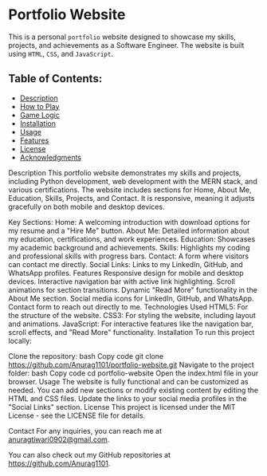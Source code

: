 # Portfolio Website

This is a personal `portfolio` website designed to showcase my skills, projects, and achievements as a Software Engineer. The website is built using `HTML`, `CSS`, and `JavaScript`.

## Table of Contents:

- [Description](#description)
- [How to Play](#how-to-play)
- [Game Logic](#game-logic)
- [Installation](#installation)
- [Usage](#usage)
- [Features](#features)
- [License](#license)
- [Acknowledgments](#acknowledgments)


Description
This portfolio website demonstrates my skills and projects, including Python development, web development with the MERN stack, and various certifications. The website includes sections for Home, About Me, Education, Skills, Projects, and Contact. It is responsive, meaning it adjusts gracefully on both mobile and desktop devices.

Key Sections:
Home: A welcoming introduction with download options for my resume and a "Hire Me" button.
About Me: Detailed information about my education, certifications, and work experiences.
Education: Showcases my academic background and achievements.
Skills: Highlights my coding and professional skills with progress bars.
Contact: A form where visitors can contact me directly.
Social Links: Links to my LinkedIn, GitHub, and WhatsApp profiles.
Features
Responsive design for mobile and desktop devices.
Interactive navigation bar with active link highlighting.
Scroll animations for section transitions.
Dynamic "Read More" functionality in the About Me section.
Social media icons for LinkedIn, GitHub, and WhatsApp.
Contact form to reach out directly to me.
Technologies Used
HTML5: For the structure of the website.
CSS3: For styling the website, including layout and animations.
JavaScript: For interactive features like the navigation bar, scroll effects, and "Read More" functionality.
Installation
To run this project locally:

Clone the repository:
bash
Copy code
git clone https://github.com/Anurag1101/portfolio-website.git
Navigate to the project folder:
bash
Copy code
cd portfolio-website
Open the index.html file in your browser.
Usage
The website is fully functional and can be customized as needed.
You can add new sections or modify existing content by editing the HTML and CSS files.
Update the links to your social media profiles in the "Social Links" section.
License
This project is licensed under the MIT License - see the LICENSE file for details.

Contact
For any inquiries, you can reach me at anuragtiwari0902@gmail.com.

You can also check out my GitHub repositories at https://github.com/Anurag1101.

